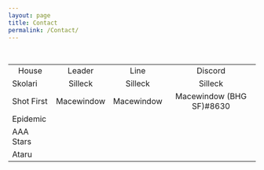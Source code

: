 ```yaml
---
layout: page
title: Contact
permalink: /Contact/
---
```


<table>
<!-- First row -->
<tr>
  <td align="center">House</td>
  <td align="center">Leader</td>
  <td align="center">Line</td>
  <td align="center">Discord</td>
  <!-- <td rowspan="6"><iframe src="https://discordapp.com/widget?id=282189039207972867&theme=dark" width="350" height="500" allowtransparency="true" frameborder="0"></iframe></td> -->
</tr>
<!-- Second row -->
<tr>
    <td>Skolari</td> <!-- House -->
    <td align="center">Silleck</td> <!-- Leader -->
    <td align="center">Silleck</td> <!-- Line -->
    <td align="center">Silleck</td> <!-- Discord -->
</tr>
<!-- Third row -->
<tr>
    <td>Shot First</td> <!-- House -->
    <td align="center">Macewindow</td> <!-- Leader -->
    <td align="center">Macewindow</td> <!-- Line -->
    <td align="center">Macewindow (BHG SF)#8630</td> <!-- Discord -->
</tr>
<!-- Fourth row -->
<tr>
    <td>Epidemic</td>
    <td align="center"></td>
    <td align="center"></td>
    <td align="center"></td>
</tr>
<!-- Fifth row -->
<tr>
    <td>AAA Stars</td>
    <td align="center"></td>
    <td align="center"></td>
    <td align="center"></td>
</tr>
<!-- Sixth row -->
<tr>
    <td>Ataru</td>
    <td align="center"></td>
    <td align="center"></td>
    <td align="center"></td>
</tr>
</table>
